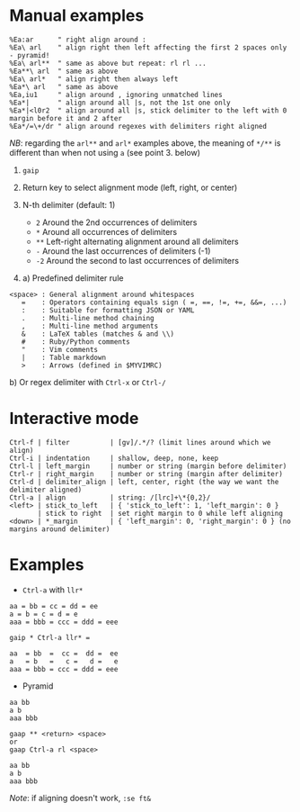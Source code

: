 # Manual examples
```vim
%Ea:ar      " right align around :
%Ea\ arl    " align right then left affecting the first 2 spaces only - pyramid!
%Ea\ arl**  " same as above but repeat: rl rl ...
%Ea**\ arl  " same as above
%Ea\ arl*   " align right then always left
%Ea*\ arl   " same as above
%Ea,iu1     " align around , ignoring unmatched lines
%Ea*|       " align around all |s, not the 1st one only
%Ea*|<l0r2  " align around all |s, stick delimiter to the left with 0 margin before it and 2 after
%Ea*/=\+/dr " align around regexes with delimiters right aligned
```

_NB_: regarding the `arl**` and `arl*` examples above, the meaning of `*/**` is different than when not using `a` (see point 3. below)

1. `gaip`

2. Return key to select alignment mode (left, right, or center)

3. N-th delimiter (default: 1)
   - `2`  Around the 2nd occurrences of delimiters
   - `*`  Around all occurrences of delimiters
   - `**` Left-right alternating alignment around all delimiters
   - `-`  Around the last occurrences of delimiters (-1)
   - `-2` Around the second to last occurrences of delimiters

4. a) Predefined delimiter rule
```
<space> : General alignment around whitespaces
   =    : Operators containing equals sign ( =, ==, !=, +=, &&=, ...)
   :    : Suitable for formatting JSON or YAML
   .    : Multi-line method chaining
   ,    : Multi-line method arguments
   &    : LaTeX tables (matches & and \\)
   #    : Ruby/Python comments
   "    : Vim comments
   |    : Table markdown
   >    : Arrows (defined in $MYVIMRC)
```

   b) Or regex delimiter with `Ctrl-x` or `Ctrl-/`

# Interactive mode
```
Ctrl-f | filter          | [gv]/.*/? (limit lines around which we align)
Ctrl-i | indentation     | shallow, deep, none, keep
Ctrl-l | left_margin     | number or string (margin before delimiter)
Ctrl-r | right_margin    | number or string (margin after delimiter)
Ctrl-d | delimiter_align | left, center, right (the way we want the delimiter aligned)
Ctrl-a | align           | string: /[lrc]+\*{0,2}/
<left> | stick_to_left   | { 'stick_to_left': 1, 'left_margin': 0 }
       | stick to right  | set right margin to 0 while left aligning
<down> | *_margin        | { 'left_margin': 0, 'right_margin': 0 } (no margins around delimiter)
```

# Examples

- `Ctrl-a` with `llr*`
```
aa = bb = cc = dd = ee
a = b = c = d = e
aaa = bbb = ccc = ddd = eee

gaip * Ctrl-a llr* =

aa  = bb  =  cc =  dd =  ee
a   = b   =   c =   d =   e
aaa = bbb = ccc = ddd = eee
```

- Pyramid
```
aa bb
a b
aaa bbb

gaap ** <return> <space>
or
gaap Ctrl-a rl <space>

aa bb
a b
aaa bbb
```

_Note_: if aligning doesn't work, `:se ft&`
